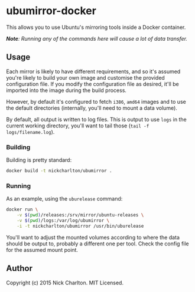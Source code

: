 # ubumirror-docker

This allows you to use Ubuntu's mirroring tools inside a Docker container.

_**Note**: Running any of the commands here will cause a lot of data transfer._

## Usage

Each mirror is likely to have different requirements, and so it's assumed
you're likely to build your own image and customise the provided configuration
file. If you modify the configuration file as desired, it'll be imported into
the image during the build process.

However, by default it's configured to fetch `i386`, `amd64` images and to use
the default directories (internally, you'll need to mount a data volume).

By default, all output is written to log files. This is output to use `logs` in
the current working directory, you'll want to tail those (`tail -f
logs/filename.log`).

### Building

Building is pretty standard:

```sh
docker build -t nickcharlton/ubumirror .
```

### Running

As an example, using the `uburelease` command:

```sh
docker run \
    -v $(pwd)/releases:/srv/mirror/ubuntu-releases \
    -v $(pwd)/logs:/var/log/ubumirror \
    -i -t nickcharlton/ubumirror /usr/bin/uburelease
```

You'll want to adjust the mounted volumes according to where the data should be
output to, probably a different one per tool. Check the config file for the
assumed mount point.

## Author

Copyright (c) 2015 Nick Charlton. MIT Licensed.
